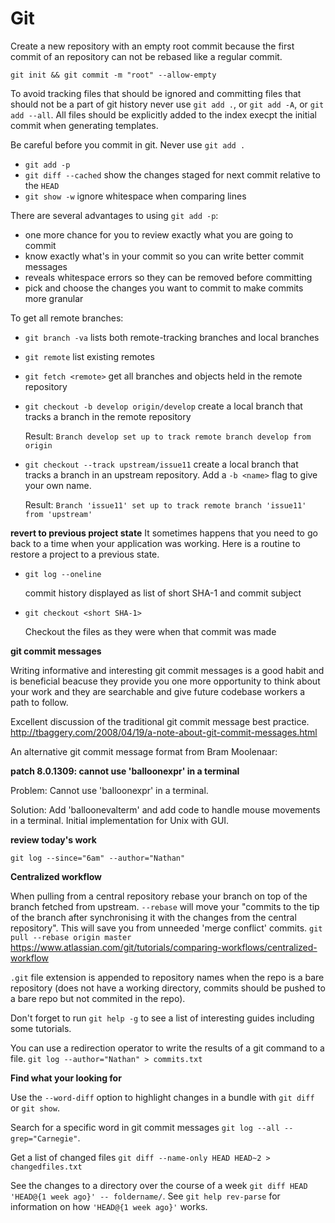 # Git

Create a new repository with an empty root commit because the first commit of an repository can not be rebased
like a regular commit.

`git init && git commit -m "root" --allow-empty`

To avoid tracking files that should be ignored and committing files that should not be a part of git history
never use `git add .`, or `git add -A`,  or `git add --all`. All files should be explicitly added to the index
execpt the initial commit when generating templates.

Be careful before you commit in git. Never use `git add .`
- `git add -p`
- `git diff --cached` show the changes staged for next commit relative to the `HEAD`
- `git show -w` ignore whitespace when comparing lines

There are several advantages to using `git add -p`:
- one more chance for you to review exactly what you are going to commit
- know exactly what's in your commit so you can write better commit messages
- reveals whitespace errors so they can be removed before committing
- pick and choose the changes you want to commit to make commits more granular

To get all remote branches:

- `git branch -va` lists both remote-tracking branches and local branches
- `git remote` list existing remotes
- `git fetch <remote>` get all branches and objects held in the remote repository
- `git checkout -b develop origin/develop` create a local branch that tracks a branch in the remote repository

   Result: `Branch develop set up to track remote branch develop from origin`

- `git checkout --track upstream/issue11` create a local branch that tracks a branch in an upstream repository. Add a `-b <name>` flag to give your own name.

   Result: `Branch 'issue11' set up to track remote branch 'issue11' from 'upstream'`

**revert to previous project state**
It sometimes happens that you need to go back to a time when your application was working. Here is a routine
to restore a project to a previous state.

- `git log --oneline`

   commit history displayed as list of short SHA-1 and commit subject

- `git checkout <short SHA-1>`

   Checkout the files as they were when that commit was made

**git commit messages**

Writing informative and interesting git commit messages is a good habit and is beneficial beacuse they provide you one more opportunity to think about your work and they are searchable and give future codebase workers a path to follow.

Excellent discussion of the traditional git commit message best practice. http://tbaggery.com/2008/04/19/a-note-about-git-commit-messages.html

An alternative git commit message format from Bram Moolenaar:

**patch 8.0.1309: cannot use 'balloonexpr' in a terminal**

Problem:    Cannot use 'balloonexpr' in a terminal.

Solution:   Add 'balloonevalterm' and add code to handle mouse movements in a terminal. Initial implementation for Unix with GUI.

**review today's work**

`git log --since="6am" --author="Nathan"`

**Centralized workflow**

When pulling from a central repository rebase your branch on top of the branch fetched from upstream. `--rebase` will move your "commits to the tip of the branch after synchronising it with the changes from the central repository". This will save you from unneeded 'merge conflict' commits. `git pull --rebase origin master` https://www.atlassian.com/git/tutorials/comparing-workflows/centralized-workflow

`.git` file extension is appended to repository names when the repo is a bare repository (does not have a working directory, commits should be pushed to a bare repo but not commited in the repo).

Don't forget to run `git help -g` to see a list of interesting guides including some tutorials.

You can use a redirection operator to write the results of a git command to a file. `git log --author="Nathan" > commits.txt`

**Find what your looking for**

Use the `--word-diff` option to highlight changes in a bundle with `git diff` or `git show`.

Search for a specific word in git commit messages `git log --all --grep="Carnegie"`.

Get a list of changed files `git diff --name-only HEAD HEAD~2 > changedfiles.txt`

See the changes to a directory over the course of a week `git diff HEAD 'HEAD@{1 week ago}' -- foldername/`. See `git help rev-parse` for information on how `'HEAD@{1 week ago}'` works.
